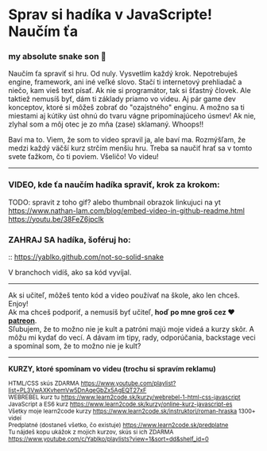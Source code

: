 # Sprav si hadíka v JavaScripte! Naučím ťa
### my absolute snake son 🐍

Naučím ťa spraviť si hru. Od nuly. Vysvetlím každý krok. Nepotrebuješ engine, framework, ani iné veľké slovo. Stačí ti internetový prehliadač a niečo, kam vieš text písať. Ak nie si programátor, tak si šťastný človek. Ale taktiež nemusíš byť, dám ti základy priamo vo videu. Aj pár game dev konceptov, ktoré si môžeš zobrať do "ozajstného" enginu. A možno sa ti miestami aj kútiky úst ohnú do tvaru vágne pripomínajúceho úsmev! Ak nie, zlyhal som a môj otec je zo mňa (zase) sklamaný. Whoops!!
  
Baví ma to. Viem, že som to video spravil ja, ale baví ma. Rozmýšľam, že medzi každý väčší kurz strčím menšiu hru. Treba sa naučiť hrať sa v tomto svete ťažkom, čo ti poviem. Všeličo! Vo videu!

---

### VIDEO, kde ťa naučím hadíka spraviť, krok za krokom:
  
TODO: spravit z toho gif? alebo thumbnail obrazok linkujuci na yt 
https://www.nathan-lam.com/blog/embed-video-in-github-readme.html
https://youtu.be/38FeZ6jpclk 
  
### ZAHRAJ SA hadíka, šoféruj ho:
  
:: https://yablko.github.com/not-so-solid-snake

V branchoch vidíš, ako sa kód vyvíjal.

---

Ak si učiteľ, môžeš tento kód a video používať na škole, ako len chceš. Enjoy!  
Ak ma chceš podporiť, a nemusíš byť učiteľ, **hoď po mne groš cez ♥️ [patreon](https://www.patreon.com/yablko)**.  
Sľubujem, že to možno nie je kult a patróni majú moje videá a kurzy skôr. A môžu mi kydať do vecí. A dávam im tipy, rady, odporúčania, backstage veci a spomínal som, že to možno nie je kult? 

---
  
**KURZY, ktoré spomínam vo videu (trochu si spravím reklamu)**
  
<sup>HTML/CSS skús ZDARMA https://www.youtube.com/playlist?list=PL3VwAXKvhemVw5DnAqeGbZx5AgEQT27xF  
WEBREBEL kurz tu https://www.learn2code.sk/kurzy/webrebel-1-html-css-javascript  
JavaScript a ES6 kurz https://www.learn2code.sk/kurzy/online-kurz-javascript-es  
Všetky moje learn2code kurzy https://www.learn2code.sk/instruktori/roman-hraska 1300+ videí  
Predplatné (dostaneš všetko, čo existuje) https://www.learn2code.sk/predplatne  
Tu nájdeš kopu ukážok z mojich kurzov, skús si ich ZDARMA https://www.youtube.com/c/Yablko/playlists?view=1&sort=dd&shelf_id=0</sup>
  
